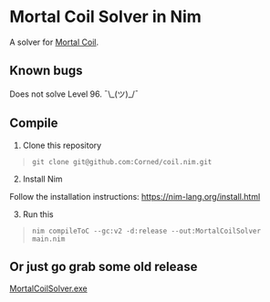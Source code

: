 # Mortal Coil Solver in Nim

A solver for [Mortal Coil](http://www.hacker.org/coil/index.php).

## Known bugs
Does not solve Level 96. ¯\\\_(ツ)\_/¯

## Compile

1. Clone this repository
> `git clone git@github.com:Corned/coil.nim.git`

2. Install Nim

Follow the installation instructions: https://nim-lang.org/install.html

3. Run this

> `nim compileToC --gc:v2 -d:release --out:MortalCoilSolver main.nim`

## Or just go grab some old release
[MortalCoilSolver.exe](https://github.com/Corned/coil.nim/releases)